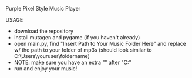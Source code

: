 Purple Pixel Style Music Player

USAGE
 - download the repository
 - install mutagen and pygame (if you haven't already)
 - open main.py, find "Insert Path to Your Music Folder Here" and replace w/ the path to your folder of mp3s (should look similar to C:\\Users\youruser\foldername)
 - NOTE: make sure you have an extra "\" after "C:"
 - run and enjoy your music!
